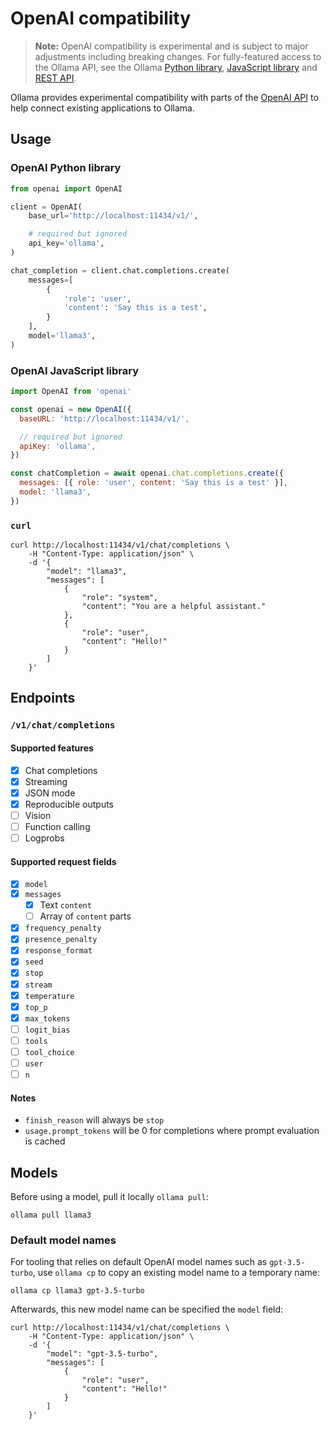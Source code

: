 # OpenAI compatibility

> **Note:** OpenAI compatibility is experimental and is subject to major adjustments including breaking changes. For fully-featured access to the Ollama API, see the Ollama [Python library](https://github.com/ollama/ollama-python), [JavaScript library](https://github.com/ollama/ollama-js) and [REST API](https://github.com/ollama/ollama/blob/main/docs/api.md).

Ollama provides experimental compatibility with parts of the [OpenAI API](https://platform.openai.com/docs/api-reference) to help connect existing applications to Ollama.

## Usage

### OpenAI Python library

```python
from openai import OpenAI

client = OpenAI(
    base_url='http://localhost:11434/v1/',

    # required but ignored
    api_key='ollama',
)

chat_completion = client.chat.completions.create(
    messages=[
        {
            'role': 'user',
            'content': 'Say this is a test',
        }
    ],
    model='llama3',
)
```

### OpenAI JavaScript library

```javascript
import OpenAI from 'openai'

const openai = new OpenAI({
  baseURL: 'http://localhost:11434/v1/',

  // required but ignored
  apiKey: 'ollama',
})

const chatCompletion = await openai.chat.completions.create({
  messages: [{ role: 'user', content: 'Say this is a test' }],
  model: 'llama3',
})
```

### `curl`

```
curl http://localhost:11434/v1/chat/completions \
    -H "Content-Type: application/json" \
    -d '{
        "model": "llama3",
        "messages": [
            {
                "role": "system",
                "content": "You are a helpful assistant."
            },
            {
                "role": "user",
                "content": "Hello!"
            }
        ]
    }'

```

## Endpoints

### `/v1/chat/completions`

#### Supported features

- [x] Chat completions
- [x] Streaming
- [x] JSON mode
- [x] Reproducible outputs
- [ ] Vision
- [ ] Function calling
- [ ] Logprobs

#### Supported request fields

- [x] `model`
- [x] `messages`
  - [x] Text `content`
  - [ ] Array of `content` parts
- [x] `frequency_penalty`
- [x] `presence_penalty`
- [x] `response_format`
- [x] `seed`
- [x] `stop`
- [x] `stream`
- [x] `temperature`
- [x] `top_p`
- [x] `max_tokens`
- [ ] `logit_bias`
- [ ] `tools`
- [ ] `tool_choice`
- [ ] `user`
- [ ] `n`

#### Notes

- `finish_reason` will always be `stop`
- `usage.prompt_tokens` will be 0 for completions where prompt evaluation is cached

## Models

Before using a model, pull it locally `ollama pull`:

```shell
ollama pull llama3
```

### Default model names

For tooling that relies on default OpenAI model names such as `gpt-3.5-turbo`, use `ollama cp` to copy an existing model name to a temporary name:

```
ollama cp llama3 gpt-3.5-turbo
```

Afterwards, this new model name can be specified the `model` field:

```shell
curl http://localhost:11434/v1/chat/completions \
    -H "Content-Type: application/json" \
    -d '{
        "model": "gpt-3.5-turbo",
        "messages": [
            {
                "role": "user",
                "content": "Hello!"
            }
        ]
    }'
```
